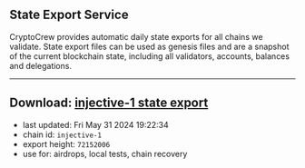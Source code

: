 ## State Export Service
CryptoCrew provides automatic daily state exports for all chains we validate. State export files can be used as genesis files and are a snapshot of the current blockchain state, including all validators, accounts, balances and delegations.

---
**Download: [injective-1 state export](https://dl-eu2.ccvalidators.com/SERVICE/injective/injective-1_export_72152006.json)**
---

- last updated: Fri May 31 2024 19:22:34
- chain id: `injective-1`
- export height: `72152006`
- use for: airdrops, local tests, chain recovery

